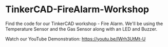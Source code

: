 # TinkerCAD-FireAlarm-Workshop
Find the code for our TinkerCAD workshop - Fire Alarm. We'll be using the Temperature Sensor and the Gas Sensor along with an LED and Buzzer.

Watch our YouTube Demonstration: 
https://youtu.be/lWrh3UtMt-U
